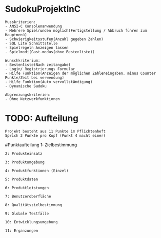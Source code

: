 # SudokuProjektInC

	
	Musskriterien: 
	- ANSI-C Konsolenanwendung
	- Mehrere Spielrunden möglich(Fertigstellung / Abbruch führen zum Hauptmenü)
	- Schwierigkeitsstufen(Anzahl gegeben Zahlen)
	- SQL Lite Schnittstelle
	- Spielregeln Anzeigen lassen
	- Spielmodi(Gast-modus(ohne Bestenliste))

	Wunschkriterium:
	- Bestenliste(Nach zeitangabe)
	- Login/ Registrierungs Formular
	- Hilfe Funktion(Anzeigen der möglichen Zahleneingaben, minus Counter Punkte/Zeit bei verwendung)
	- Hilfe Funktion(Auto vervollständigung)
	- Dynamische Sudoku

	Abgrenzungskriterien:
  	- Ohne Netzwerkfunktionen
	
# TODO: Aufteilung
	Projekt besteht aus 11 Punkte im Pflichtenheft
	Sprich 2 Punkte pro Kopf (Punkt 4 macht einer)
	
#Punktaufteilung
	1: Zielbestimmung
	
	2: Produkteinsatz
	
	3: Produktumgebung
	
	4: Produktfunktionen (Einzel)
	
	5: Produktdaten
	
	6: Produktleistungen
	
	7: Benutzeroberfläche
	
	8: Qualitätszielbestimmung
	
	9: Globale Testfälle
	
	10: Entwicklungsumgebung
	
	11: Ergänzungen
	
